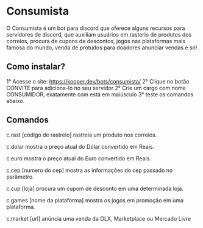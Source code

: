 # Consumista
O Consumista é um bot para discord que oferece alguns recursos para servidores de discord, que auxiliam usuários em rasterio de produtos dos correios, procura de cupons de descontos, jogos nas plataformas mais famosa do mundo, venda de protudos para doadores anunciar vendas e só! 

## Como instalar?
1° Acesse o site: https://kooper.dev/bots/consumista/
2° Clique no botão CONVITE para adiciona-lo no seu servidor
2° Crie um cargo com nome CONSUMIDOR, exatamente com está em maiúsculo
3° teste os comandos abaixo.

## Comandos
c.rast [código de rastreio]
rastreia um produto nos correios.

c.dolar
mostra o preço atual do Dólar convertido em Reais.

c.euro
mostra o preço atual do Euro convertido em Reais.

c.cep [numero do cep]
mostra as informações do cep passado no parâmetro.

c.cup [loja]
procura um cupom de desconto em uma determinada loja.

c.games [nome da plataforma]
mostra os jogos em promoção em uma plataforma.

c.market [url]
anúncia uma venda da OLX, Marketplace ou Mercado Livre
